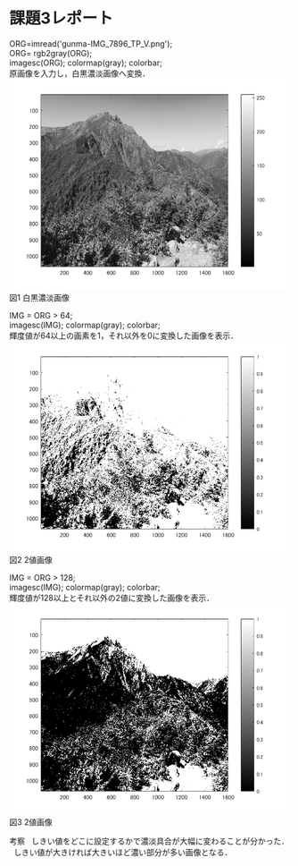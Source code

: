 # 課題3レポート

ORG=imread('gunma-IMG_7896_TP_V.png');  
ORG= rgb2gray(ORG);  
imagesc(ORG); colormap(gray); colorbar;  
原画像を入力し，白黒濃淡画像へ変換．  
![fig3_1](/image/fig3_1.png)  
図1 白黒濃淡画像  

IMG = ORG > 64;  
imagesc(IMG); colormap(gray); colorbar;  
輝度値が64以上の画素を1，それ以外を0に変換した画像を表示．  
![fig3_2](/image/fig3_2.png)  
図2 2値画像  

IMG = ORG > 128;  
imagesc(IMG); colormap(gray); colorbar;  
輝度値が128以上とそれ以外の2値に変換した画像を表示．  
![fig3_3](/image/fig3_3.png)  
図3 2値画像  

考察  
しきい値をどこに設定するかで濃淡具合が大幅に変わることが分かった．  
しきい値が大きければ大きいほど濃い部分が多い画像となる．

